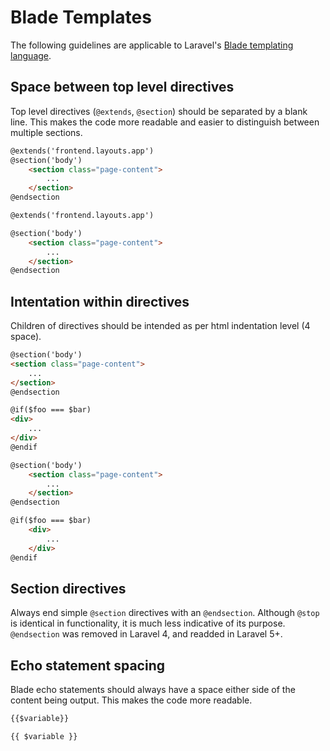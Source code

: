 # Blade Templates

The following guidelines are applicable to Laravel's [Blade templating language](https://laravel.com/docs/blade).

## Space between top level directives

Top level directives (`@extends`, `@section`) should be separated by a blank line. This makes the code more readable and easier to distinguish between multiple sections.

<code-highlight>
<div slot="incorrect">

```html
@extends('frontend.layouts.app')
@section('body')
    <section class="page-content">
        ...
    </section>
@endsection
```

</div>
<div slot="correct">

```html
@extends('frontend.layouts.app')

@section('body')
    <section class="page-content">
        ...
    </section>
@endsection
```

</div>
</code-highlight>

## Intentation within directives

Children of directives should be intended as per html indentation level (4 space).

<code-highlight>
<div slot="incorrect">

```html
@section('body')
<section class="page-content">
    ...
</section>
@endsection

@if($foo === $bar)
<div>
    ...
</div>
@endif
```

</div>
<div slot="correct">

```html
@section('body')
    <section class="page-content">
        ...
    </section>
@endsection

@if($foo === $bar)
    <div>
        ...
    </div>
@endif
```

</div>
</code-highlight>

## Section directives

Always end simple `@section` directives with an `@endsection`. Although `@stop` is identical in functionality, it is much less indicative of its purpose. `@endsection` was removed in Laravel 4, and readded in Laravel 5+.

## Echo statement spacing

Blade echo statements should always have a space either side of the content being output. This makes the code more readable.

<code-highlight>
<div slot="incorrect">

```html
{{$variable}}
```

</div>
<div slot="correct">

```html
{{ $variable }}
```

</div>
</code-highlight>
